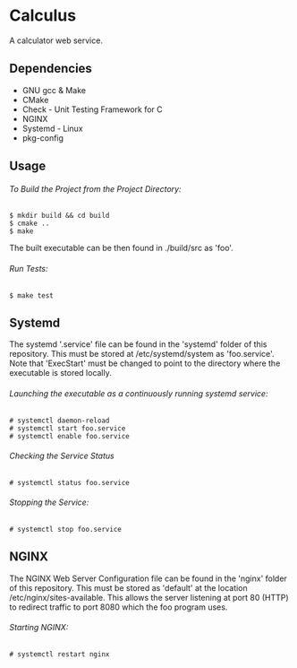 # Calculus

A calculator web service. 

## Dependencies

  - GNU gcc & Make 
  - CMake 
  - Check - Unit Testing Framework for C
  - NGINX
  - Systemd - Linux
  - pkg-config
  
## Usage 

  ###### To Build the Project from the Project Directory:

    $ mkdir build && cd build
    $ cmake ..
    $ make 
    
  The built executable can be then found in ./build/src as 'foo'. 
  
  ###### Run Tests:
  
    $ make test

## Systemd
  
  The systemd '.service' file can be found in the 'systemd' folder of this repository. 
  This must be stored at /etc/systemd/system as 'foo.service'.
  Note that 'ExecStart' must be changed to point to the directory where the executable is stored locally. 
  
  ###### Launching the executable as a continuously running systemd service:

    # systemctl daemon-reload
    # systemctl start foo.service
    # systemctl enable foo.service
    
  ###### Checking the Service Status

    # systemctl status foo.service
    
  ###### Stopping the Service:
  
    # systemctl stop foo.service
      
## NGINX
  
  The NGINX Web Server Configuration file can be found in the 'nginx' folder of this repository.
  This must be stored as 'default' at the location /etc/nginx/sites-available.
  This allows the server listening at port 80 (HTTP) to redirect traffic to port 8080 which the foo program uses. 
  
  ###### Starting NGINX:
  
    # systemctl restart nginx
    
    
  
  
